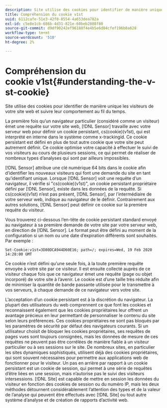```yaml
---
description: Site utilise des cookies pour identifier de manière unique les visiteurs de votre site web et suivre leur comportement au fil du temps.
title: Compréhension du cookie v1st
uuid: 6112cafe-51e3-42f0-8554-4a653dea782a
exl-id: c5e8e1cb-686b-4d31-821e-60beb2808f80
source-git-commit: d9df90242ef96188f4e4b5e6d04cfef196b0a628
workflow-type: tm+mt
source-wordcount: '510'
ht-degree: 2%

---
```


# Compréhension du cookie v1st{#understanding-the-v-st-cookie}

Site utilise des cookies pour identifier de manière unique les visiteurs de votre site web et suivre leur comportement au fil du temps.

La première fois qu’un navigateur particulier (considéré comme un visiteur) émet une requête sur votre site web, [!DNL Sensor] travaille avec votre serveur web pour définir un cookie persistant, cs(cookie)(v1st), qui est interprété en interne dans le système comme x-trackingid. Ce cookie persistant est défini en plus de tout autre cookie que votre site peut autrement définir. Ce cookie optimise votre capacité à effectuer le suivi de vos visiteurs au cours de plusieurs sessions, ce qui permet de réaliser de nombreux types d’analyses qui sont par ailleurs impossibles.

[!DNL Sensor] attribue une clé numérique 64 bits dans le cookie afin d’identifier les nouveaux visiteurs qui font une demande du site en tant qu’identifiant unique. Lorsque [!DNL Sensor] voit une requête d’un navigateur, il vérifie si &quot;cs(cookie)(v1st)&quot;, un cookie persistant propriétaire défini par [!DNL Sensor], existe dans les données de la requête. Si cs(cookie)(v1st) n’est pas présent, [!DNL Sensor], par l’intermédiaire de votre serveur web, indique au navigateur de le définir. Contrairement aux autres solutions, [!DNL Sensor] peut définir ce cookie sur la première requête du visiteur.

Vous trouverez ci-dessous l’en-tête de cookie persistant standard envoyé au navigateur à sa première demande de votre site par votre serveur web, en direction de [!DNL Sensor]. Le format peut être défini au moment de la configuration si un nom ou une date d’expiration différents sont souhaités. Par exemple :

```
Set-Cookie:v1st=3D80DCA944D60E16; path=/; expires=Wed, 19 Feb 2020 14:28:00 GMT
```

Ce cookie n’est défini qu’une seule fois, à la toute première requête envoyée à votre site par ce visiteur. Il est ensuite collecté auprès de ce visiteur chaque fois que ce navigateur émet une requête (page ou objet incorporé) de votre site à l’avenir. Le cookie est d’une taille très réduite afin de minimiser la quantité de bande passante utilisée pour le transmettre à vos serveurs, à chaque demande de ce navigateur vers votre site.

L’acceptation d’un cookie persistant est à la discrétion du navigateur. La plupart des utilisateurs du web comprennent ce que font les cookies et reconnaissent également que les cookies propriétaires leur offrent un avantage précieux en leur permettant de personnaliser le contenu du site selon leurs préférences. Ces cookies propriétaires ne sont pas bloqués par les paramètres de sécurité par défaut des navigateurs courants. Si un utilisateur choisit de bloquer les cookies propriétaires, ses requêtes de pages vues sont toujours consignées, mais les données de mesure de ces requêtes ne peuvent pas être corrélées de manière fiable à un visiteur particulier ou à ses sessions sur le site. De nombreux sites, en particulier les sites dynamiques sophistiqués, utilisent déjà des cookies propriétaires, qui sont souvent nécessaires pour permettre aux applications web de fonctionner pour le visiteur. Un pas en arrière par rapport à un cookie persistant est un cookie de session, qui permet à une série de requêtes d’être liées en une session, mais n’autorise pas le suivi des visiteurs intersessions. [!DNL Site] est capable de mettre en session les données du visiteur en fonction des cookies de session ou du numéro IP, mais les deux méthodes détournent considérablement l’attention des types et de la valeur de l’analyse qui peuvent être effectués avec  [!DNL Site] ou tout autre système d’analyse et de création de rapports d’activité web.
